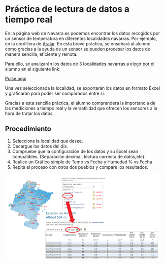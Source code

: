 # Práctica de lectura de datos a tiempo real 

En la página web de Navarra.es podemos encontrar los datos recogidos por un sensor de temperatura en diferentes localidades navarras. Por ejemplo, en la cordillera de [Aralar](http://meteo.navarra.es/estaciones/estacion_datos_m.cfm?idestacion=22&fecha_desde=03/06/2019&fecha_hasta=04/06/2019&p_10=1&p_10=2&p_10=3&p_10=4&p_10=11&p_10=6&p_10=7). En esta breve práctica, se enseñará al alumno como gracias a la ayuda de un sensor se pueden procesar los datos de manera sencilla, eficiente y remota.

Para ello, se analizarán los datos de 3 localidades navarras a elegir por el alumno en el siguiente link:

[Pulse aquí](http://meteo.navarra.es/estaciones/mapasdatostiemporeal.cfm)

Una vez seleccionada la localidad, se exportarán los datos en formato Excel y graficarán para poder ser comparados entre sí.

Gracias a esta  sencilla práctica, el alumno comprenderá la importancia de las mediciones a tiempo real y la versatilidad que ofrecen los sensores a la hora de tratar los datos.

## Procedimiento

1. Seleccione la localidad que desee.
2. Decargue los datos del día.
3. Compruebe que la configuración de los datos y su Excel sean compatibles. (Separación decimal, lectura correcta de datos,etc).
4. Realice un Gráfico simple de Temp vs Fecha y Humedad % vs Fecha
5. Repita el proceso con otros dos pueblos y compare los resultados.

![alt text](Foto_Practica_IoT.PNG)
